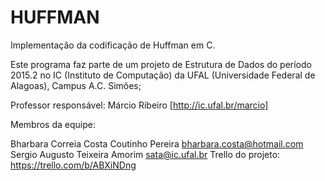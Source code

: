 # HUFFMAN
Implementação da codificação de Huffman em C.

Este programa faz parte de um projeto de Estrutura de Dados do período 2015.2 no IC (Instituto de Computação) da UFAL (Universidade Federal de Alagoas), Campus A.C. Simões;

Professor responsável: Márcio Ribeiro [http://ic.ufal.br/marcio]

Membros da equipe:

Bharbara Correia Costa Coutinho Pereira bharbara.costa@hotmail.com
Sergio Augusto Teixeira Amorim sata@ic.ufal.br
Trello do projeto: https://trello.com/b/ABXiNDng
